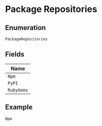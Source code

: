 
# Package Repositories

## Enumeration

`PackageRepositories`

## Fields

| Name |
|  --- |
| `Npm` |
| `PyPI` |
| `RubyGems` |

## Example

```
Npm
```

